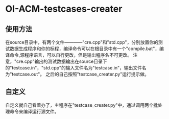 # OI-ACM-testcases-creater

## 使用方法
在source目录中，有两个文件————"cre.cpp"和"std.cpp"，分别放置你的测试数据生成程序和你的标程，编译命令可以在根目录中有一个"compile.bat"，编译命令,源程序语言，可以自行更改，但是输出程序名不可更改。
注意，"cre.cpp"输出的测试数据输出在source目录下的"testcase.in"，"std.cpp"的输入文件名为"testcase.in"，输出文件名为"testcase.out"。
之后的自己按照"testcase_creater.py"运行提示做。

## 自定义
自定义就自己看着办了，主程序在"testcase_creater.py"中，通过调用两个批处理命令来编译运行源文件。
